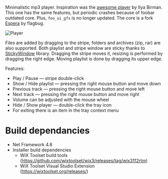 Minimalistic mp3 player. Inspiration was the 
[awesome player][1] by Ilya Birman. 
This one has the same features, but periodic crashes because of foobar outdated core.
Plus, `foo_ui_gfx` is no longer updated. The core is a fork 
[Espera][2] by flagbug.

![Player](https://anvs.lv/images/player-thumb.png "Player")

Files are added by dragging to the stripe, folders and archives (zip, rar) are also supported.
Both playlist and stripe window are sticky thanks to [StickyWindow][3] library.
Dragging the stripe moves it, resizing is performed by dragging the right edge.
Moving playlist is done by dragging its upper edge.

Features:

* Play / Pause — stripe double-click
* Show / Hide playlist — pressing the right mouse button and move down
* Previous track — pressing the right mouse button and move left
* Next track — pressing the right mouse button and move right
* Volume can be adjusted with the mouse wheel
* Hide / Show player — double-click the tray icon
* For exiting there is an item in the tray context menu  


[1]: http://ilyabirman.ru/meanwhile/tags/music-player/
[2]: https://github.com/flagbug/Espera/tree/master
[3]: http://programminghacks.net/2009/10/19/download-snapping-sticky-magnetic-windows-for-wpf/

# Build dependancies
* Net Framework 4.8
* Installer build dependencies
    * WiX Toolset build tools (https://github.com/wixtoolset/wix3/releases/tag/wix3112rtm)
    * WiX Toolset Visual Studio Extension (https://wixtoolset.org/releases/)


